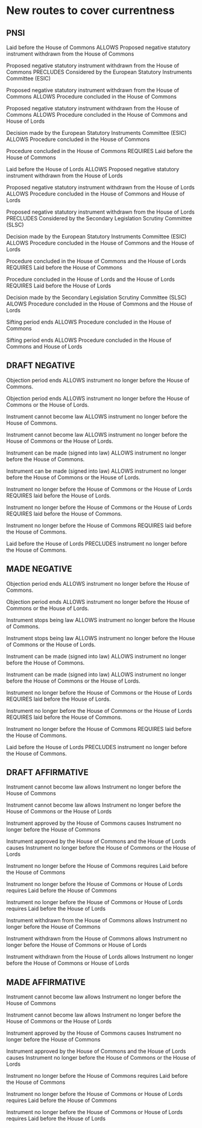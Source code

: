 # New routes to cover currentness

## PNSI

Laid before the House of Commons ALLOWS Proposed negative statutory instrument withdrawn from the House of Commons

Proposed negative statutory instrument withdrawn from the House of Commons PRECLUDES Considered by the European Statutory Instruments Committee (ESIC)

Proposed negative statutory instrument withdrawn from the House of Commons ALLOWS Procedure concluded in the House of Commons

Proposed negative statutory instrument withdrawn from the House of Commons ALLOWS Procedure concluded in the House of Commons and House of Lords

Decision made by the European Statutory Instruments Committee (ESIC) ALLOWS Procedure concluded in the House of Commons

Procedure concluded in the House of Commons REQUIRES Laid before the House of Commons

Laid before the House of Lords ALLOWS Proposed negative statutory instrument withdrawn from the House of Lords

Proposed negative statutory instrument withdrawn from the House of Lords ALLOWS Procedure concluded in the House of Commons and House of Lords

Proposed negative statutory instrument withdrawn from the House of Lords PRECLUDES Considered by the Secondary Legislation Scrutiny Committee (SLSC)

Decision made by the European Statutory Instruments Committee (ESIC) ALLOWS Procedure concluded in the House of Commons and the House of Lords

Procedure concluded in the House of Commons and the House of Lords REQUIRES Laid before the House of Commons

Procedure concluded in the House of Lords and the House of Lords REQUIRES Laid before the House of Lords

Decision made by the Secondary Legislation Scrutiny Committee (SLSC) AlLOWS Procedure concluded in the House of Commons and the House of Lords

Sifting period ends ALLOWS Procedure concluded in the House of Commons

Sifting period ends ALLOWS Procedure concluded in the House of Commons and House of Lords


## DRAFT NEGATIVE

Objection period ends ALLOWS instrument no longer before the House of Commons.

Objection period ends ALLOWS instrument no longer before the House of Commons or the House of Lords.

Instrument cannot become law ALLOWS instrument no longer before the House of Commons.

Instrument cannot become law ALLOWS instrument no longer before the House of Commons or the House of Lords.

Instrument can be made (signed into law) ALLOWS instrument no longer before the House of Commons.

Instrument can be made (signed into law) ALLOWS instrument no longer before the House of Commons or the House of Lords.

Instrument no longer before the House of Commons or the House of Lords REQUIRES laid before the House of Lords.

Instrument no longer before the House of Commons or the House of Lords REQUIRES laid before the House of Commons.

Instrument no longer before the House of Commons REQUIRES laid before the House of Commons.

Laid before the House of Lords PRECLUDES instrument no longer before the House of Commons.

## MADE NEGATIVE

Objection period ends ALLOWS instrument no longer before the House of Commons.

Objection period ends ALLOWS instrument no longer before the House of Commons or the House of Lords.

Instrument stops being law ALLOWS instrument no longer before the House of Commons.

Instrument stops being law ALLOWS instrument no longer before the House of Commons or the House of Lords.

Instrument can be made (signed into law) ALLOWS instrument no longer before the House of Commons.

Instrument can be made (signed into law) ALLOWS instrument no longer before the House of Commons or the House of Lords.

Instrument no longer before the House of Commons or the House of Lords REQUIRES laid before the House of Lords.

Instrument no longer before the House of Commons or the House of Lords REQUIRES laid before the House of Commons.

Instrument no longer before the House of Commons REQUIRES laid before the House of Commons.

Laid before the House of Lords PRECLUDES instrument no longer before the House of Commons.

## DRAFT AFFIRMATIVE

Instrument cannot become law allows Instrument no longer before the House of Commons

Instrument cannot become law allows Instrument no longer before the House of Commons or the House of Lords

Instrument approved by the House of Commons causes Instrument no longer before the House of Commons

Instrument approved by the House of Commons and the House of Lords causes Instrument no longer before the House of Commons or the House of Lords

Instrument no longer before the House of Commons requires Laid before the House of Commons

Instrument no longer before the House of Commons or House of Lords requires Laid before the House of Commons

Instrument no longer before the House of Commons or House of Lords requires Laid before the House of Lords

Instrument withdrawn from the House of Commons allows Instrument no longer before the House of Commons

Instrument withdrawn from the House of Commons allows Instrument no longer before the House of Commons or House of Lords

Instrument withdrawn from the House of Lords allows Instrument no longer before the House of Commons or House of Lords

## MADE AFFIRMATIVE

Instrument cannot become law allows Instrument no longer before the House of Commons

Instrument cannot become law allows Instrument no longer before the House of Commons or the House of Lords

Instrument approved by the House of Commons causes Instrument no longer before the House of Commons

Instrument approved by the House of Commons and the House of Lords causes Instrument no longer before the House of Commons or the House of Lords

Instrument no longer before the House of Commons requires Laid before the House of Commons

Instrument no longer before the House of Commons or House of Lords requires Laid before the House of Commons

Instrument no longer before the House of Commons or House of Lords requires Laid before the House of Lords